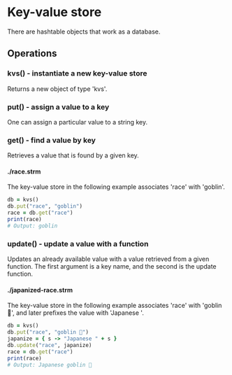 # Key-value store

There are hashtable objects that work as a database.

## Operations

### kvs() - instantiate a new key-value store

Returns a new object of type 'kvs'.

### put() - assign a value to a key

One can assign a particular value to a string key.

### get() - find a value by key

Retrieves a value that is found by a given key.

#### ./race.strm

The key-value store in the following example associates 'race' with 'goblin'.

```ruby
db = kvs()
db.put("race", "goblin")
race = db.get("race")
print(race)
# Output: goblin
```

### update() - update a value with a function

Updates an already available value with a value retrieved from a given function. The first argument is a key name, and the second is the update function.

#### ./japanized-race.strm

The key-value store in the following example associates 'race' with 'goblin 👺', and later prefixes the value with 'Japanese '.

```ruby
db = kvs()
db.put("race", "goblin 👺")
japanize = { s -> "Japanese " + s }
db.update("race", japanize)
race = db.get("race")
print(race)
# Output: Japanese goblin 👺
```
